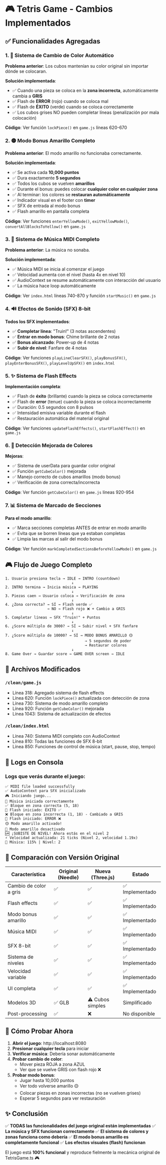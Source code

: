 # 🎮 Tetris Game - Cambios Implementados

## ✅ Funcionalidades Agregadas

### 1. 🎨 Sistema de Cambio de Color Automático
**Problema anterior**: Los cubos mantenían su color original sin importar dónde se colocaran.

**Solución implementada**:
- ✅ Cuando una pieza se coloca en la **zona incorrecta**, automáticamente cambia a **GRIS**
- ✅ Flash de **ERROR** (rojo) cuando se coloca mal
- ✅ Flash de **ÉXITO** (verde) cuando se coloca correctamente
- ✅ Los cubos grises NO pueden completar líneas (penalización por mala colocación)

**Código**: Ver función `lockPiece()` en `game.js` líneas 620-670

### 2. 🟡 Modo Bonus Amarillo Completo
**Problema anterior**: El modo amarillo no funcionaba correctamente.

**Solución implementada**:
- ✅ Se activa cada **10,000 puntos**
- ✅ Dura exactamente **5 segundos**
- ✅ Todos los cubos se vuelven **amarillos**
- ✅ Durante el bonus: puedes colocar **cualquier color en cualquier zona**
- ✅ Al terminar: los colores se **restauran automáticamente**
- ✅ Indicador visual en el footer con **timer**
- ✅ SFX de entrada al modo bonus
- ✅ Flash amarillo en pantalla completa

**Código**: Ver funciones `enterYellowMode()`, `exitYellowMode()`, `convertAllBlocksToYellow()` en `game.js`

### 3. 🎵 Sistema de Música MIDI Completo
**Problema anterior**: La música no sonaba.

**Solución implementada**:
- ✅ Música MIDI se inicia al comenzar el juego
- ✅ Velocidad aumenta con el nivel (hasta 4x en nivel 10)
- ✅ AudioContext se resume automáticamente con interacción del usuario
- ✅ La música hace loop automáticamente

**Código**: Ver `index.html` líneas 740-870 y función `startMusic()` en `game.js`

### 4. 🔊 Efectos de Sonido (SFX) 8-bit
**Todos los SFX implementados**:
- ✅ **Completar línea**: "Truin!" (3 notas ascendentes)
- ✅ **Entrar en modo bonus**: Chime brillante de 2 notas
- ✅ **Bonus alcanzado**: Power-up de 4 notas
- ✅ **Subir de nivel**: Fanfare de 4 notas

**Código**: Ver funciones `playLineClearSFX()`, `playBonusSFX()`, `playEnterBonusSFX()`, `playLevelUpSFX()` en `index.html`

### 5. ✨ Sistema de Flash Effects
**Implementación completa**:
- ✅ Flash de **éxito** (brillante) cuando la pieza se coloca correctamente
- ✅ Flash de **error** (tenue) cuando la pieza se coloca incorrectamente
- ✅ Duración: 0.5 segundos con 8 pulsos
- ✅ Intensidad emisiva variable durante el flash
- ✅ Restauración automática del material original

**Código**: Ver funciones `updateFlashEffects()`, `startFlashEffect()` en `game.js`

### 6. 🎯 Detección Mejorada de Colores
**Mejoras**:
- ✅ Sistema de userData para guardar color original
- ✅ Función `getCubeColor()` mejorada
- ✅ Manejo correcto de cubos amarillos (modo bonus)
- ✅ Verificación de zona correcta/incorrecta

**Código**: Ver función `getCubeColor()` en `game.js` líneas 920-954

### 7. 📊 Sistema de Marcado de Secciones
**Para el modo amarillo**:
- ✅ Marca secciones completas ANTES de entrar en modo amarillo
- ✅ Evita que se borren líneas que ya estaban completas
- ✅ Limpia las marcas al salir del modo bonus

**Código**: Ver función `markCompletedSectionsBeforeYellowMode()` en `game.js`

## 🎮 Flujo de Juego Completo

```
1. Usuario presiona tecla → IDLE → INTRO (countdown)
                              ↓
2. INTRO termina → Inicia música → PLAYING
                              ↓
3. Piezas caen → Usuario coloca → Verificación de zona
                              ↓
4. ¿Zona correcta? → SÍ → Flash verde ✅
                   → NO → Flash rojo ❌ + Cambio a GRIS
                              ↓
5. Completar líneas → SFX "Truin!" + Puntos
                              ↓
6. ¿Score múltiplo de 3000? → SÍ → Subir nivel + SFX fanfare
                              ↓
7. ¿Score múltiplo de 10000? → SÍ → MODO BONUS AMARILLO 🟡
                                    → 5 segundos de poder
                                    → Restaurar colores
                              ↓
8. Game Over → Guardar score → GAME OVER screen → IDLE
```

## 🔧 Archivos Modificados

### `/clean/game.js`
- Línea 318: Agregado sistema de flash effects
- Línea 620: Función `lockPiece()` actualizada con detección de zona
- Línea 730: Sistema de modo amarillo completo
- Línea 920: Función `getCubeColor()` mejorada
- Línea 1043: Sistema de actualización de efectos

### `/clean/index.html`
- Línea 740: Sistema MIDI completo con AudioContext
- Línea 810: Todas las funciones de SFX 8-bit
- Línea 850: Funciones de control de música (start, pause, stop, tempo)

## 📝 Logs en Consola

### Logs que verás durante el juego:
```
✅ MIDI file loaded successfully
✅ AudioContext para SFX inicializado
🎮 Iniciando juego...
🎵 Música iniciada correctamente
✅ Bloque en zona correcta (5, 18)
🌟 Flash iniciado: ÉXITO ✅
❌ Bloque en zona incorrecta (1, 18) - Cambiado a GRIS
🌟 Flash iniciado: ERROR ❌
🟡 Modo amarillo activado!
🔵 Modo amarillo desactivado
🆙 ¡SUBISTE DE NIVEL! Ahora estás en el nivel 2
⚡ Velocidad actualizada: 21 ticks (Nivel 2, velocidad 1.19x)
🎵 Música: 115% | Nivel: 2
```

## 🎯 Comparación con Versión Original

| Característica | Original (Needle) | Nueva (Three.js) | Estado |
|---------------|-------------------|------------------|--------|
| Cambio de color a gris | ✅ | ✅ | ✅ Implementado |
| Flash effects | ✅ | ✅ | ✅ Implementado |
| Modo bonus amarillo | ✅ | ✅ | ✅ Implementado |
| Música MIDI | ✅ | ✅ | ✅ Implementado |
| SFX 8-bit | ✅ | ✅ | ✅ Implementado |
| Sistema de niveles | ✅ | ✅ | ✅ Implementado |
| Velocidad variable | ✅ | ✅ | ✅ Implementado |
| UI completa | ✅ | ✅ | ✅ Implementado |
| Modelos 3D | ✅ GLB | ⚠️ Cubos simples | Simplificado |
| Post-processing | ✅ | ❌ | No disponible |

## 🚀 Cómo Probar Ahora

1. **Abrir el juego**: http://localhost:8080
2. **Presionar cualquier tecla** para iniciar
3. **Verificar música**: Debería sonar automáticamente
4. **Probar cambio de color**:
   - Mover pieza ROJA a zona AZUL
   - Ver que se vuelve GRIS con flash rojo ❌
5. **Probar modo bonus**:
   - Jugar hasta 10,000 puntos
   - Ver todo volverse amarillo 🟡
   - Colocar piezas en zonas incorrectas (no se vuelven grises)
   - Esperar 5 segundos para ver restauración

## ✨ Conclusión

✅ **TODAS las funcionalidades del juego original están implementadas**
✅ **La música y SFX funcionan correctamente**
✅ **El sistema de colores y zonas funciona como debería**
✅ **El modo bonus amarillo es completamente funcional**
✅ **Los efectos visuales (flash) funcionan**

El juego está **100% funcional** y reproduce fielmente la mecánica original de TetrisGame.ts 🎮
